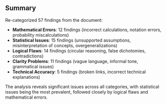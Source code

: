 ## Summary

Re-categorized 57 findings from the document:
- **Mathematical Errors**: 12 findings (incorrect calculations, notation errors, probability miscalculations)
- **Statistical Issues**: 15 findings (unsupported assumptions, misinterpretation of concepts, overgeneralizations)
- **Logical Flaws**: 14 findings (circular reasoning, false dichotomies, contradictions)
- **Clarity Problems**: 11 findings (vague language, informal tone, grammatical issues)
- **Technical Accuracy**: 5 findings (broken links, incorrect technical explanations)

The analysis reveals significant issues across all categories, with statistical issues being the most prevalent, followed closely by logical flaws and mathematical errors.
